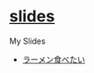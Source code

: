 # [slides](https://tubone24.github.io/slides/#/)

My Slides

- [ラーメン食べたい](https://tubone24.github.io/slides/20200824-ramen-tabetai)
